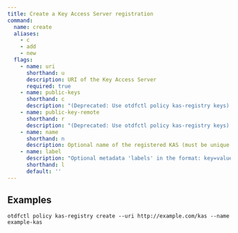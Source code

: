 ```yaml
---
title: Create a Key Access Server registration
command:
  name: create
  aliases:
    - c
    - add
    - new
  flags:
    - name: uri
      shorthand: u
      description: URI of the Key Access Server
      required: true
    - name: public-keys 
      shorthand: c
      description: "(Deprecated: Use otdfctl policy kas-registry keys) One or more public keys saved for the KAS"
    - name: public-key-remote
      shorthand: r
      description: "(Deprecated: Use otdfctl policy kas-registry keys) Remote URI where the public key can be retrieved for the KAS"
    - name: name
      shorthand: n
      description: Optional name of the registered KAS (must be unique within Policy)
    - name: label
      description: "Optional metadata 'labels' in the format: key=value"
      shorthand: l
      default: ''
---
```


## Examples

```shell
otdfctl policy kas-registry create --uri http://example.com/kas --name example-kas
```
